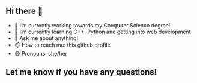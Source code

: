 ## Hi there 👋

- 🔭 I’m currently working towards my Computer Science degree!
- 🌱 I’m currently learning C++, Python and getting into web development
- 💬 Ask me about anything!
- 📫 How to reach me: this github profile
- 😄 Pronouns: she/her

## Let me know if you have any questions!
